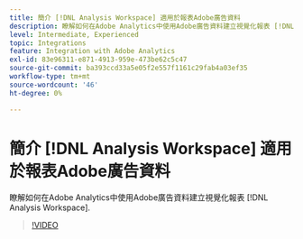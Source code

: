 ```yaml
---
title: 簡介 [!DNL Analysis Workspace] 適用於報表Adobe廣告資料
description: 瞭解如何在Adobe Analytics中使用Adobe廣告資料建立視覺化報表 [!DNL Analysis Workspace].
level: Intermediate, Experienced
topic: Integrations
feature: Integration with Adobe Analytics
exl-id: 83e96311-e871-4913-959e-473be62c5c47
source-git-commit: ba393ccd33a5e05f2e557f1161c29fab4a03ef35
workflow-type: tm+mt
source-wordcount: '46'
ht-degree: 0%

---
```


# 簡介 [!DNL Analysis Workspace] 適用於報表Adobe廣告資料

瞭解如何在Adobe Analytics中使用Adobe廣告資料建立視覺化報表 [!DNL Analysis Workspace].

>[!VIDEO](https://video.tv.adobe.com/v/33492)
